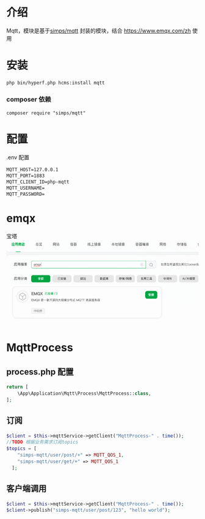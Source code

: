 # 介绍

Mqtt，模块是基于[simps/mqtt](https://github.com/simps/mqtt) 封装的模块，结合 https://www.emqx.com/zh 使用

# 安装

```shell
php bin/hyperf.php hcms:install mqtt
```

### composer 依赖

```shell
composer require "simps/mqtt"
```

# 配置

.env 配置

```dotenv
MQTT_HOST=127.0.0.1
MQTT_PORT=1883
MQTT_CLIENT_ID=php-mqtt
MQTT_USERNAME=
MQTT_PASSWORD=
```

# emqx

宝塔
![img.png](img.png)

# MqttProcess

## process.php 配置

```php 
return [
    \App\Application\Mqtt\Process\MqttProcess::class,
];
```

## 订阅

```php
$client = $this->mqttService->getClient("MqttProcess-" . time());
//TODO 根据业务需求订阅topics
$topics = [
    "simps-mqtt/user/post/+" => MQTT_QOS_1,
    "simps-mqtt/user/get/+" => MQTT_QOS_1
  ];
```

## 客户端调用

```php
$client = $this->mqttService->getClient("MqttProcess-" . time());
$client->publish("simps-mqtt/user/post/123", "hello world");
```
